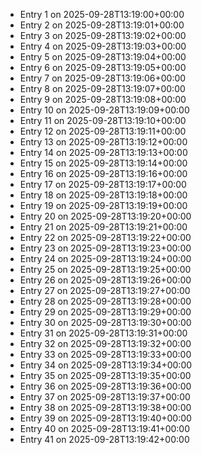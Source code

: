 - Entry 1 on 2025-09-28T13:19:00+00:00
- Entry 2 on 2025-09-28T13:19:01+00:00
- Entry 3 on 2025-09-28T13:19:02+00:00
- Entry 4 on 2025-09-28T13:19:03+00:00
- Entry 5 on 2025-09-28T13:19:04+00:00
- Entry 6 on 2025-09-28T13:19:05+00:00
- Entry 7 on 2025-09-28T13:19:06+00:00
- Entry 8 on 2025-09-28T13:19:07+00:00
- Entry 9 on 2025-09-28T13:19:08+00:00
- Entry 10 on 2025-09-28T13:19:09+00:00
- Entry 11 on 2025-09-28T13:19:10+00:00
- Entry 12 on 2025-09-28T13:19:11+00:00
- Entry 13 on 2025-09-28T13:19:12+00:00
- Entry 14 on 2025-09-28T13:19:13+00:00
- Entry 15 on 2025-09-28T13:19:14+00:00
- Entry 16 on 2025-09-28T13:19:16+00:00
- Entry 17 on 2025-09-28T13:19:17+00:00
- Entry 18 on 2025-09-28T13:19:18+00:00
- Entry 19 on 2025-09-28T13:19:19+00:00
- Entry 20 on 2025-09-28T13:19:20+00:00
- Entry 21 on 2025-09-28T13:19:21+00:00
- Entry 22 on 2025-09-28T13:19:22+00:00
- Entry 23 on 2025-09-28T13:19:23+00:00
- Entry 24 on 2025-09-28T13:19:24+00:00
- Entry 25 on 2025-09-28T13:19:25+00:00
- Entry 26 on 2025-09-28T13:19:26+00:00
- Entry 27 on 2025-09-28T13:19:27+00:00
- Entry 28 on 2025-09-28T13:19:28+00:00
- Entry 29 on 2025-09-28T13:19:29+00:00
- Entry 30 on 2025-09-28T13:19:30+00:00
- Entry 31 on 2025-09-28T13:19:31+00:00
- Entry 32 on 2025-09-28T13:19:32+00:00
- Entry 33 on 2025-09-28T13:19:33+00:00
- Entry 34 on 2025-09-28T13:19:34+00:00
- Entry 35 on 2025-09-28T13:19:35+00:00
- Entry 36 on 2025-09-28T13:19:36+00:00
- Entry 37 on 2025-09-28T13:19:37+00:00
- Entry 38 on 2025-09-28T13:19:38+00:00
- Entry 39 on 2025-09-28T13:19:40+00:00
- Entry 40 on 2025-09-28T13:19:41+00:00
- Entry 41 on 2025-09-28T13:19:42+00:00
